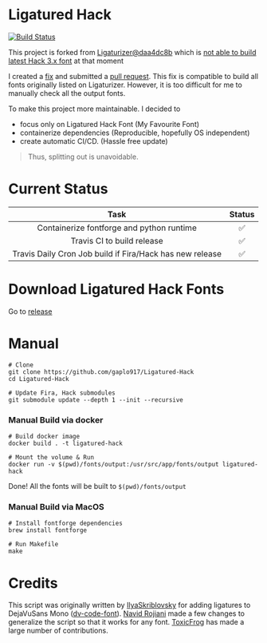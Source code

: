# Ligatured Hack
[![Build Status](https://travis-ci.com/gaplo917/Ligatured-Hack.svg?branch=master)](https://travis-ci.com/gaplo917/Ligatured-Hack)

This project is forked from [Ligaturizer@daa4dc8b](https://github.com/ToxicFrog/Ligaturizer/tree/daa4dc8baffeefcb27c4ffd30ea52797ead8d123) 
which is [not able to build latest Hack 3.x font](https://github.com/ToxicFrog/Ligaturizer/issues/73) at that moment

I created a [fix](https://github.com/gaplo917/Ligaturizer/commit/cc5ae602f8b861a640220997092abf06dcea6ea5) and submitted 
a [pull request](https://github.com/ToxicFrog/Ligaturizer/pull/81). This fix is compatible to build all fonts originally listed on Ligaturizer. 
However, it is too difficult for me to manually check all the output fonts.

To make this project more maintainable. I decided to 
* focus only on Ligatured Hack Font (My Favourite Font) 
* containerize dependencies (Reproducible, hopefully OS independent)
* create automatic CI/CD. (Hassle free update)

> Thus, splitting out is unavoidable.

# Current Status
|Task|Status|
|:-----:|:-----:|
|Containerize fontforge and python runtime| ✅ |
|Travis CI to build release| ✅ |
|Travis Daily Cron Job build if Fira/Hack has new release| ✅ |

# Download Ligatured Hack Fonts
Go to [release](https://github.com/gaplo917/Ligatured-Hack/releases)


# Manual 
```
# Clone
git clone https://github.com/gaplo917/Ligatured-Hack
cd Ligatured-Hack

# Update Fira, Hack submodules
git submodule update --depth 1 --init --recursive
```

### Manual Build via docker
```
# Build docker image
docker build . -t ligatured-hack

# Mount the volume & Run
docker run -v $(pwd)/fonts/output:/usr/src/app/fonts/output ligatured-hack
```

Done! All the fonts will be built to `$(pwd)/fonts/output`

### Manual Build via MacOS
```
# Install fontforge dependencies
brew install fontforge

# Run Makefile
make
```

# Credits
This script was originally written by [IlyaSkriblovsky](https://github.com/IlyaSkriblovsky) for adding ligatures to DejaVuSans Mono ([dv-code-font](https://github.com/IlyaSkriblovsky/dv-code-font)). [Navid Rojiani](https://github.com/rojiani) made a few changes to generalize the script so that it works for any font. [ToxicFrog](https://github.com/ToxicFrog) has made a large number of contributions.
